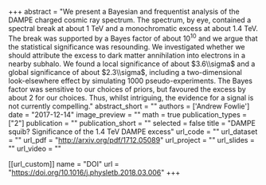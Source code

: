 
+++
abstract = "We present a Bayesian and frequentist analysis of the DAMPE charged cosmic ray spectrum. The spectrum, by eye, contained a spectral break at about 1 TeV and a monochromatic excess at about 1.4 TeV. The break was supported by a Bayes factor of about $10^{10}$ and we argue that the statistical significance was resounding. We investigated whether we should attribute the excess to dark matter annihilation into electrons in a nearby subhalo. We found a local significance of about $3.6\\sigma$ and a global significance of about $2.3\\sigma$, including a two-dimensional look-elsewhere effect by simulating 1000 pseudo-experiments. The Bayes factor was sensitive to our choices of priors, but favoured the excess by about 2 for our choices. Thus, whilst intriguing, the evidence for a signal is not currently compelling."
abstract_short = ""
authors = ['Andrew Fowlie']
date = "2017-12-14"
image_preview = ""
math = true
publication_types = ["2"]
publication = ""
publication_short = ""
selected = false
title = "DAMPE squib? Significance of the 1.4 TeV DAMPE excess"
url_code = ""
url_dataset = ""
url_pdf = "http://arxiv.org/pdf/1712.05089"
url_project = ""
url_slides = ""
url_video = ""

[[url_custom]]
name = "DOI"
url = "https://doi.org/10.1016/j.physletb.2018.03.006"
+++

